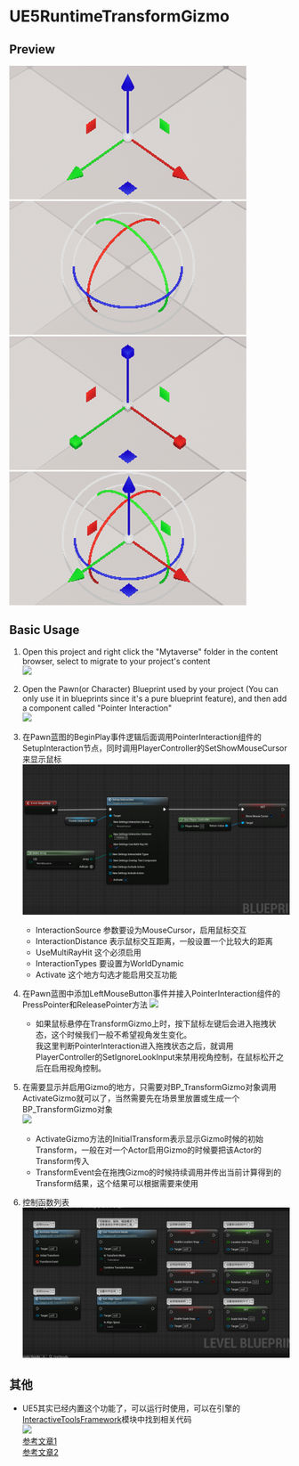 # UE5RuntimeTransformGizmo

## Preview
![](Documentation/Images/visual_translate.png)  
![](Documentation/Images/visual_rotate.png)  
![](Documentation/Images/visual_scale.png)  
![](Documentation/Images/visual_combined.png)  


## Basic Usage
1. Open this project and right click the "Mytaverse" folder in the content browser, select to migrate to your project's content  
![](Documentation/Images/migrate_content.png)  

2. Open the Pawn(or Character) Blueprint used by your project (You can only use it in blueprints since it's a pure blueprint feature), and then add a component called "Pointer Interaction"  
![](Documentation/Images/add_component.gif)

3. 在Pawn蓝图的BeginPlay事件逻辑后面调用PointerInteraction组件的SetupInteraction节点，同时调用PlayerController的SetShowMouseCursor来显示鼠标  
![](Documentation/Images/pawn_beginplay.png)
    - InteractionSource 参数要设为MouseCursor，启用鼠标交互
    - InteractionDistance 表示鼠标交互距离，一般设置一个比较大的距离
    - UseMultiRayHit 这个必须启用
    - InteractionTypes 要设置为WorldDynamic
    - Activate 这个地方勾选才能启用交互功能

4. 在Pawn蓝图中添加LeftMouseButton事件并接入PointerInteraction组件的PressPointer和ReleasePointer方法
![](Documentation/Images/mouse_click.png)
    - 如果鼠标悬停在TransformGizmo上时，按下鼠标左键后会进入拖拽状态，这个时候我们一般不希望视角发生变化。  
    我这里判断PointerInteraction进入拖拽状态之后，就调用PlayerController的SetIgnoreLookInput来禁用视角控制，在鼠标松开之后在启用视角控制。

5. 在需要显示并启用Gizmo的地方，只需要对BP_TransformGizmo对象调用ActivateGizmo就可以了，当然需要先在场景里放置或生成一个BP_TransformGizmo对象  
![](Documentation/Images/activate_gizmo.png)  
    - ActivateGizmo方法的InitialTransform表示显示Gizmo时候的初始Transform，一般在对一个Actor启用Gizmo的时候要把该Actor的Transform传入
    - TransformEvent会在拖拽Gizmo的时候持续调用并传出当前计算得到的Transform结果，这个结果可以根据需要来使用

6. 控制函数列表
![](Documentation/Images/control_api.png)

## 其他
- UE5其实已经内置这个功能了，可以运行时使用，可以在引擎的[InteractiveToolsFramework](https://github.com/EpicGames/UnrealEngine/tree/release/Engine/Source/Runtime/InteractiveToolsFramework)模块中找到相关代码  
![](https://images.squarespace-cdn.com/content/v1/574f72911d07c08c97939643/1608324621401-5CLYGEIS5S5GF1CNNS0M/ToolsFrameworkDemo_Gizmo.png?format=300w)  
[参考文章1](https://www.gradientspace.com/tutorials/2022/6/1/the-interactive-tools-framework-in-ue5)  
[参考文章2](https://www.gradientspace.com/tutorials/2021/01/19/the-interactive-tools-framework-in-ue426)

